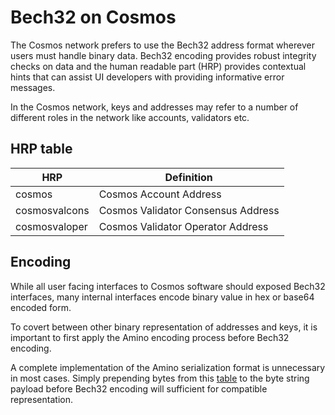 # Bech32 on Cosmos

The Cosmos network prefers to use the Bech32 address format wherever users must handle binary data. Bech32 encoding provides robust integrity checks on data and the human readable part (HRP) provides contextual hints that can assist UI developers with providing informative error messages.

In the Cosmos network, keys and addresses may refer to a number of different roles in the network like accounts, validators etc.

## HRP table

| HRP              | Definition                            |
| ---------------- | ------------------------------------- |
| cosmos           | Cosmos Account Address                |
| cosmosvalcons    | Cosmos Validator Consensus Address    |
| cosmosvaloper    | Cosmos Validator Operator Address     |

## Encoding

While all user facing interfaces to Cosmos software should exposed Bech32 interfaces, many internal interfaces encode binary value in hex or base64 encoded form.

To covert between other binary representation of addresses and keys, it is important to first apply the Amino encoding process before Bech32 encoding.

A complete implementation of the Amino serialization format is unnecessary in most cases. Simply prepending bytes from this [table](https://github.com/cometbft/cometbft/blob/main/spec/blockchain/05-encoding.md) to the byte string payload before Bech32 encoding will sufficient for compatible representation.
